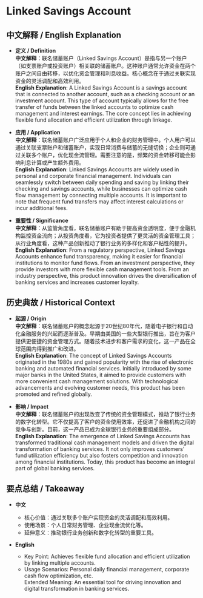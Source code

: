# Linked Savings Account

## 中文解释 / English Explanation

* **定义 / Definition**  
  **中文解释**：联名储蓄账户（Linked Savings Account）是指与另一个账户（如支票账户或投资账户）相关联的储蓄账户。这种账户通常允许资金在两个账户之间自由转移，以优化资金管理和利息收益。核心概念在于通过关联实现资金的灵活调配和高效利用。  
  **English Explanation**: A Linked Savings Account is a savings account that is connected to another account, such as a checking account or an investment account. This type of account typically allows for the free transfer of funds between the linked accounts to optimize cash management and interest earnings. The core concept lies in achieving flexible fund allocation and efficient utilization through linkage.

* **应用 / Application**  
  **中文解释**：联名储蓄账户广泛应用于个人和企业的财务管理中。个人用户可以通过关联支票账户和储蓄账户，实现日常消费与储蓄的无缝切换；企业则可通过关联多个账户，优化现金流管理。需要注意的是，频繁的资金转移可能会影响利息计算或产生额外费用。  
  **English Explanation**: Linked Savings Accounts are widely used in personal and corporate financial management. Individuals can seamlessly switch between daily spending and saving by linking their checking and savings accounts, while businesses can optimize cash flow management by connecting multiple accounts. It is important to note that frequent fund transfers may affect interest calculations or incur additional fees.

* **重要性 / Significance**  
  **中文解释**：从监管角度看，联名储蓄账户有助于提高资金透明度，便于金融机构监控资金流向；从投资角度看，它为投资者提供了更灵活的资金管理工具；从行业角度看，这种产品创新推动了银行业务的多样化和客户粘性的提升。  
  **English Explanation**: From a regulatory perspective, Linked Savings Accounts enhance fund transparency, making it easier for financial institutions to monitor fund flows. From an investment perspective, they provide investors with more flexible cash management tools. From an industry perspective, this product innovation drives the diversification of banking services and increases customer loyalty.

## 历史典故 / Historical Context

* **起源 / Origin**  
  **中文解释**：联名储蓄账户的概念起源于20世纪80年代，随着电子银行和自动化金融服务的兴起而逐渐普及。早期由美国的一些大型银行推出，旨在为客户提供更便捷的资金管理方式。随着技术进步和客户需求的变化，这一产品在全球范围内得到推广和改进。  
  **English Explanation**: The concept of Linked Savings Accounts originated in the 1980s and gained popularity with the rise of electronic banking and automated financial services. Initially introduced by some major banks in the United States, it aimed to provide customers with more convenient cash management solutions. With technological advancements and evolving customer needs, this product has been promoted and refined globally.

* **影响 / Impact**  
  **中文解释**：联名储蓄账户的出现改变了传统的资金管理模式，推动了银行业务的数字化转型。它不仅提高了客户的资金使用效率，还促进了金融机构之间的竞争与创新。目前，这一产品已成为全球银行业务的重要组成部分。  
  **English Explanation**: The emergence of Linked Savings Accounts has transformed traditional cash management models and driven the digital transformation of banking services. It not only improves customers' fund utilization efficiency but also fosters competition and innovation among financial institutions. Today, this product has become an integral part of global banking services.

## 要点总结 / Takeaway

* **中文**  
  - 核心价值：通过关联多个账户实现资金的灵活调配和高效利用。  
  - 使用场景：个人日常财务管理、企业现金流优化等。  
  - 延伸意义：推动银行业务创新和数字化转型的重要工具。

* **English**  
  - Key Point: Achieves flexible fund allocation and efficient utilization by linking multiple accounts.  
  - Usage Scenarios: Personal daily financial management, corporate cash flow optimization, etc.  
Extended Meaning: An essential tool for driving innovation and digital transformation in banking services.